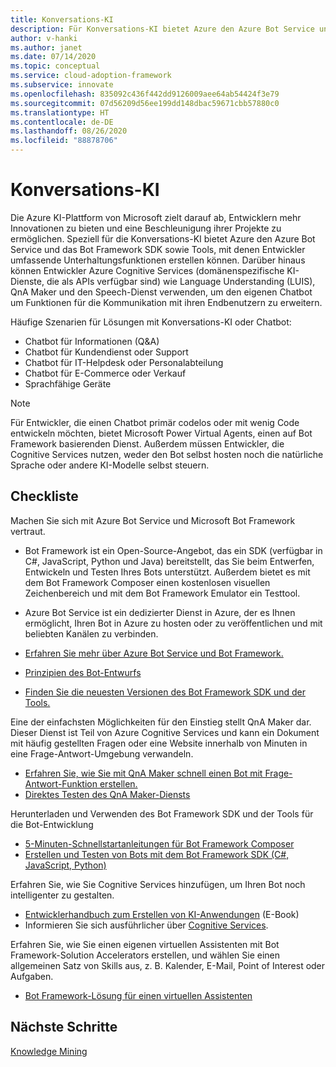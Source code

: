 ```yaml
---
title: Konversations-KI
description: Für Konversations-KI bietet Azure den Azure Bot Service und das Bot Framework-SDK sowie Tools, mit denen Entwickler umfassende Unterhaltungsfunktionen erstellen können.
author: v-hanki
ms.author: janet
ms.date: 07/14/2020
ms.topic: conceptual
ms.service: cloud-adoption-framework
ms.subservice: innovate
ms.openlocfilehash: 835092c436f442dd9126009aee64ab54424f3e79
ms.sourcegitcommit: 07d56209d56ee199dd148dbac59671cbb57880c0
ms.translationtype: HT
ms.contentlocale: de-DE
ms.lasthandoff: 08/26/2020
ms.locfileid: "88878706"
---
```

# <a name="conversational-ai"></a>Konversations-KI

Die Azure KI-Plattform von Microsoft zielt darauf ab, Entwicklern mehr Innovationen zu bieten und eine Beschleunigung ihrer Projekte zu ermöglichen. Speziell für die Konversations-KI bietet Azure den Azure Bot Service und das Bot Framework SDK sowie Tools, mit denen Entwickler umfassende Unterhaltungsfunktionen erstellen können. Darüber hinaus können Entwickler Azure Cognitive Services (domänenspezifische KI-Dienste, die als APIs verfügbar sind) wie Language Understanding (LUIS), QnA Maker und den Speech-Dienst verwenden, um den eigenen Chatbot um Funktionen für die Kommunikation mit ihren Endbenutzern zu erweitern.

Häufige Szenarien für Lösungen mit Konversations-KI oder Chatbot:

- Chatbot für Informationen (Q&A)
- Chatbot für Kundendienst oder Support
- Chatbot für IT-Helpdesk oder Personalabteilung
- Chatbot für E-Commerce oder Verkauf
- Sprachfähige Geräte

> [!NOTE]
> Für Entwickler, die einen Chatbot primär codelos oder mit wenig Code entwickeln möchten, bietet Microsoft Power Virtual Agents, einen auf Bot Framework basierenden Dienst. Außerdem müssen Entwickler, die Cognitive Services nutzen, weder den Bot selbst hosten noch die natürliche Sprache oder andere KI-Modelle selbst steuern.

## <a name="checklist"></a>Checkliste

Machen Sie sich mit Azure Bot Service und Microsoft Bot Framework vertraut.

- Bot Framework ist ein Open-Source-Angebot, das ein SDK (verfügbar in C#, JavaScript, Python und Java) bereitstellt, das Sie beim Entwerfen, Entwickeln und Testen Ihres Bots unterstützt. Außerdem bietet es mit dem Bot Framework Composer einen kostenlosen visuellen Zeichenbereich und mit dem Bot Framework Emulator ein Testtool.
- Azure Bot Service ist ein dedizierter Dienst in Azure, der es Ihnen ermöglicht, Ihren Bot in Azure zu hosten oder zu veröffentlichen und mit beliebten Kanälen zu verbinden.

- [Erfahren Sie mehr über Azure Bot Service und Bot Framework.](/azure/bot-service/bot-service-overview-introduction?view=azure-bot-service-4.0)
- [Prinzipien des Bot-Entwurfs](/azure/bot-service/bot-service-design-principles?view=azure-bot-service-4.0)
- [Finden Sie die neuesten Versionen des Bot Framework SDK und der Tools.](/azure/bot-service/what-is-new?view=azure-bot-service-4.0)

Eine der einfachsten Möglichkeiten für den Einstieg stellt QnA Maker dar. Dieser Dienst ist Teil von Azure Cognitive Services und kann ein Dokument mit häufig gestellten Fragen oder eine Website innerhalb von Minuten in eine Frage-Antwort-Umgebung verwandeln.

- [Erfahren Sie, wie Sie mit QnA Maker schnell einen Bot mit Frage-Antwort-Funktion erstellen.](/azure/bot-service/bot-builder-tutorial-add-qna?tabs=csharp&view=azure-bot-service-4.0)
- [Direktes Testen des QnA Maker-Diensts](https://www.qnamaker.ai/)

Herunterladen und Verwenden des Bot Framework SDK und der Tools für die Bot-Entwicklung

- [5-Minuten-Schnellstartanleitungen für Bot Framework Composer](/composer/)
- [Erstellen und Testen von Bots mit dem Bot Framework SDK (C#, JavaScript, Python)](/azure/bot-service/dotnet/bot-builder-dotnet-sdk-quickstart?view=azure-bot-service-4.0)

Erfahren Sie, wie Sie Cognitive Services hinzufügen, um Ihren Bot noch intelligenter zu gestalten.

- [Entwicklerhandbuch zum Erstellen von KI-Anwendungen](https://www.oreilly.com/library/view/a-developers-guide/9781492080619/) (E-Book)
- Informieren Sie sich ausführlicher über [Cognitive Services](/azure/cognitive-services/).

Erfahren Sie, wie Sie einen eigenen virtuellen Assistenten mit Bot Framework-Solution Accelerators erstellen, und wählen Sie einen allgemeinen Satz von Skills aus, z. B. Kalender, E-Mail, Point of Interest oder Aufgaben.

- [Bot Framework-Lösung für einen virtuellen Assistenten](https://microsoft.github.io/botframework-solutions/index)

## <a name="next-steps"></a>Nächste Schritte

[Knowledge Mining](./knowledge-mining.md)
